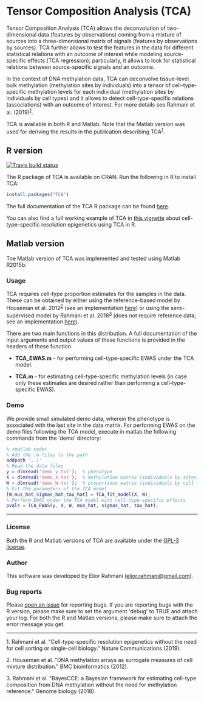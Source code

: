 # Tensor Composition Analysis (TCA)

Tensor Composition Analysis (TCA) allows the deconvolution of two-dimensional data (features by observations) coming from a mixture of sources into a three-dimensional matrix of signals (features by observations by sources). TCA further allows to test the features in the data for different statistical relations with an outcome of interest while modeling source-specific effects (TCA regression); particularly, it allows to look for statistical relations between source-specific signals and an outcome.

In the context of DNA methylation data, TCA can deconvolve tissue-level bulk methylation (methylation sites by individuals) into a tensor of cell-type-specific methylation levels for each individual (methylation sites by individuals by cell types) and it allows to detect cell-type-specific relations (associations) with an outcome of interest. For more details see Rahmani et al. (2019)<sup>[1](#myfootnote1)</sup>.

TCA is available in both R and Matlab. Note that the Matlab version was used for deriving the results in the publication describing TCA<sup>[1](#myfootnote1)</sup>. 

## R version

[![Travis build status](https://travis-ci.com/cozygene/TCA.svg?branch=master)](https://travis-ci.org/cozygene/TCA)
 
The R package of TCA is available on CRAN. Run the following in R to install TCA:
```R
install.packages("TCA")
```

The full documentation of the TCA R package can be found <a href="https://github.com/cozygene/TCA/blob/master/manual.pdf" target="_blank">here</a>.

You can also find a full working example of TCA in <a href="https://cran.r-project.org/web/packages/TCA/vignettes/tca-vignette.html" target="_blank">this vignette</a> about cell-type-specific resolution epigenetics using TCA in R.

<!--describe the config file.-->

## Matlab version

Tne Matlab version of TCA was implemented and tested using Matlab R2015b.

### Usage

TCA requires cell-type proportion estimates for the samples in the data. These can be obtained by either using the reference-based model by Houseman et al. 2012<sup>[2](#myfootnote2)</sup> (see an implementation <a href="http://glint-epigenetics.readthedocs.io/" target="_blank">here</a>) or using the semi-supervised model by Rahmani et al. 2018<sup>[3](#myfootnote3)</sup> (does not require reference data; see an implementation <a href="https://github.com/cozygene/BayesCCE" target="_blank">here</a>).

There are two main functions in this distribution. A full documentation of the input arguments and output values of these functions is provided in the headers of these function.
* **TCA_EWAS.m** - for performing cell-type-specific EWAS under the TCA model.

* **TCA.m** - for estimating cell-type-specific methylation levels (in case only these estimates are desired rather than performing a cell-type-specific EWAS).
<!--The required input arguments for this function can be estimated using the function TCA_fit_model.m.-->

### Demo

We provide small simulated demo data, wherein the phenotype is associated with the last site in the data matrix. For performing EWAS on the demo files following the TCA model, execute in matlab the following commands from the 'demo' directory:
```matlab
% <matlab code>
% Add the .m files to the path
addpath '../'
% Read the data files
y = dlmread('demo_y.txt');  % phenotype
X = dlmread('demo_X.txt');  % methylation matrix (individuals by sites)
W = dlmread('demo_W.txt');  % proportions matrix (individuals by cell types)
% Fit the parameters of the TCA model
[W,mus_hat,sigmas_hat,tau_hat] = TCA_fit_model(X, W);
% Perform EWAS under the TCA model with cell-type-specific effects
pvals = TCA_EWAS(y, X, W, mus_hat, sigmas_hat, tau_hat);
```

---

### License

Both the R and Matlab versions of TCA are available under the <a href="https://opensource.org/licenses/GPL-3.0" target="_blank">GPL-3 license</a>.

<!---
#### Citing TCA

If you use TCA in any published work, please cite the manuscript describing the method:

Elior Rahmani, Regev Schweiger, Brooke Rhead, Lindsey A. Criswell, Lisa F. Barcellos, Eleazar Eskin, Saharon Rosset, Sriram Sankararaman, and Eran Halperin. *bioRxiv*, 2018.
-->


### Author

This software was developed by Elior Rahmani (elior.rahmani@gmail.com).

### Bug reports
Please <a href="https://github.com/cozygene/TCA/issues/" target="_blank">open an issue</a> for reporting bugs. If you are reporting bugs with the R version, please make sure to set the argument 'debug' to TRUE and attach your log. For both the R and Matlab versions, please make sure to attach the error message you get.


___

<a name="myfootnote1">1</a>. Rahmani et al. "Cell-type-specific resolution epigenetics without the need for cell sorting or single-cell biology." Nature Communications (2019).

<a name="myfootnote2">2</a>. Houseman et al. "DNA methylation arrays as surrogate measures of cell mixture distribution." BMC bioinformatics (2012).

<a name="myfootnote3">3</a>. Rahmani et al. "BayesCCE: a Bayesian framework for estimating cell-type composition from DNA methylation without the need for methylation reference." Genome biology (2018).
